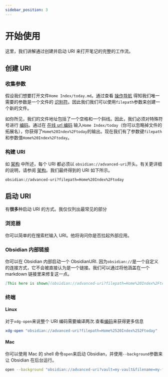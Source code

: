 ```yaml
---
sidebar_position: 3
---
```


# 开始使用

这里，我们讲解通过创建并启动 URI 来打开笔记的完整的工作流。

## 创建 URI

### 收集参数

假设我们想要打开文件`Home Index/today.md`。通过查看 [操作导航](Actions/Navigation.md) 得知我们唯一需要的参数是一个文件的 [识别符](File%20identifiers.md)。因此我们我们可以使用`filepath`参数来创建一个新的文件。

如你所见，我们的文件地址包括了一个空格和一个斜线。因此，我们必须对特殊符号进行 [编码](Concepts/Encoding.md)。通过在 [在线 url 编码](https://www.urlencoder.io/) 输入`Home Index/today`（你可以忽略掉文件的拓展名），你获得了`Home%20Index%2Ftoday`的输出。现在我们有了参数键`filepath`和参数值`Home%20Index%2Ftoday`。

### 构建 URI

如 [架构](Concepts/Schema.md) 中所述，每个 URI 都必须以 `obsidian://advanced-uri`开头。有关更详细的说明，请参阅 [架构](Concepts/Schema.md)。我们最终得到的 URI 如下所示。

```uri
obsidian://advanced-uri?filepath=Home%20Index%2Ftoday
```

## 启动 URI

有**很多**种启动 URI 的方式。我仅仅列出最常见的部分

### 浏览器

你可以简单的在搜索栏输入 URI。他将询问你是否拉起外部应用。

### Obsidian 内部链接

你可以在 Obsidian 内部启动一个 ObsidianURI. 因为`obsidian://`是一个自定义的连接方式，它不会被直接认为是一个链接。我们可以通过将他涵盖在一个 markdown 链接里来修复这一点。

```md
[This here is shown](obsidian://advanced-uri?filepath=Home%20Index%2Ftoday)
```

### 终端

#### Linux

对于`xdg-open`来说整个 URI 编码需要编译两次.查看[编码](Concepts/Encoding.md)来获得更多信息

```bash
xdg-open "obsidian://advanced-uri?filepath=Home%2520Index%252Ftoday"
```

#### Mac

你可以使用 Mac 的 shell 命令`open`来启动 Obsidian，并使用`--background`参数来让 Obsidian 在后台运行。

```bash
open --background "obsidian://advanced-uri?vault=my-vault&filename=my-file&data=my-data"
```
